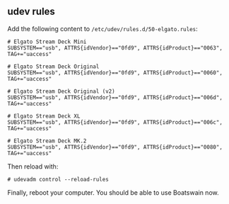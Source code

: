 
## udev rules

Add the following content to `/etc/udev/rules.d/50-elgato.rules`:

```
# Elgato Stream Deck Mini
SUBSYSTEM=="usb", ATTRS{idVendor}=="0fd9", ATTRS{idProduct}=="0063", TAG+="uaccess"

# Elgato Stream Deck Original
SUBSYSTEM=="usb", ATTRS{idVendor}=="0fd9", ATTRS{idProduct}=="0060", TAG+="uaccess"

# Elgato Stream Deck Original (v2)
SUBSYSTEM=="usb", ATTRS{idVendor}=="0fd9", ATTRS{idProduct}=="006d", TAG+="uaccess"

# Elgato Stream Deck XL
SUBSYSTEM=="usb", ATTRS{idVendor}=="0fd9", ATTRS{idProduct}=="006c", TAG+="uaccess"

# Elgato Stream Deck MK.2
SUBSYSTEM=="usb", ATTRS{idVendor}=="0fd9", ATTRS{idProduct}=="0080", TAG+="uaccess"
```

Then reload with:

```
# udevadm control --reload-rules
```

Finally, reboot your computer. You should be able to use Boatswain now.
